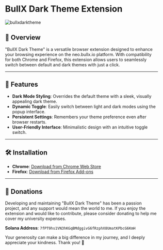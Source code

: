 # BullX Dark Theme Extension
![bullxdarktheme](https://github.com/user-attachments/assets/3bfc191b-d4bb-4972-85ca-120fcfa3d217)

## 🌌 Overview
"BullX Dark Theme" is a versatile browser extension designed to enhance your browsing experience on the neo.bullx.io platform. With compatibility for both Chrome and Firefox, this extension allows users to seamlessly switch between default and dark themes with just a click.

---

## 🚀 Features
- **Dark Mode Styling**: Overrides the default theme with a sleek, visually appealing dark theme.
- **Dynamic Toggle**: Easily switch between light and dark modes using the popup interface.
- **Persistent Settings**: Remembers your theme preference even after browser restarts.
- **User-Friendly Interface**: Minimalistic design with an intuitive toggle switch.

---

## 🛠️ Installation
- **Chrome**: [Download from Chrome Web Store](https://chromewebstore.google.com/detail/bullx-dark-theme/hfkimpcngfaigpfcbdimaankhjpgdhkb)
- **Firefox**: [Download from Firefox Add-ons](https://addons.mozilla.org/tr/firefox/addon/bullx-dark-theme/)

---

## 💖 Donations
Developing and maintaining "BullX Dark Theme" has been a passion project, and any support would mean the world to me. If you enjoy the extension and would like to contribute, please consider donating to help me cover my university expenses.

**Solana Address**: `7fPT9hs1VN3hKGqBMdggivG6fRzphX8UmatKPbcG6KmH`

Your generosity can make a big difference in my journey, and I deeply appreciate your kindness. Thank you! 🌟


